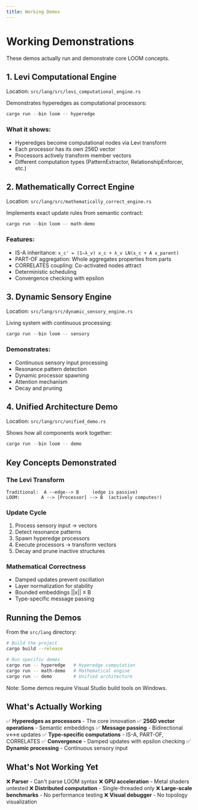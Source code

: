 ```yaml
---
title: Working Demos
---
```


# Working Demonstrations

These demos actually run and demonstrate core LOOM concepts.

## 1. Levi Computational Engine

Location: `src/lang/src/levi_computational_engine.rs`

Demonstrates hyperedges as computational processors:

```rust
cargo run --bin loom -- hyperedge
```

### What it shows:
- Hyperedges become computational nodes via Levi transform
- Each processor has its own 256D vector
- Processors actively transform member vectors
- Different computation types (PatternExtractor, RelationshipEnforcer, etc.)

## 2. Mathematically Correct Engine

Location: `src/lang/src/mathematically_correct_engine.rs`

Implements exact update rules from semantic contract:

```rust
cargo run --bin loom -- math-demo
```

### Features:
- IS-A inheritance: `x_c' = (1−λ_v) x_c + λ_v LN(x_c + A x_parent)`
- PART-OF aggregation: Whole aggregates properties from parts
- CORRELATES coupling: Co-activated nodes attract
- Deterministic scheduling
- Convergence checking with epsilon

## 3. Dynamic Sensory Engine

Location: `src/lang/src/dynamic_sensory_engine.rs`

Living system with continuous processing:

```rust
cargo run --bin loom -- sensory
```

### Demonstrates:
- Continuous sensory input processing
- Resonance pattern detection
- Dynamic processor spawning
- Attention mechanism
- Decay and pruning

## 4. Unified Architecture Demo

Location: `src/lang/src/unified_demo.rs`

Shows how all components work together:

```rust
cargo run --bin loom -- demo
```

## Key Concepts Demonstrated

### The Levi Transform
```
Traditional:  A --edge--> B     (edge is passive)
LOOM:        A --> [Processor] --> B  (actively computes!)
```

### Update Cycle
1. Process sensory input → vectors
2. Detect resonance patterns
3. Spawn hyperedge processors
4. Execute processors → transform vectors
5. Decay and prune inactive structures

### Mathematical Correctness
- Damped updates prevent oscillation
- Layer normalization for stability
- Bounded embeddings ||x|| ≤ B
- Type-specific message passing

## Running the Demos

From the `src/lang` directory:

```bash
# Build the project
cargo build --release

# Run specific demos
cargo run -- hyperedge   # Hyperedge computation
cargo run -- math-demo   # Mathematical engine
cargo run -- demo        # Unified architecture
```

Note: Some demos require Visual Studio build tools on Windows.

## What's Actually Working

✅ **Hyperedges as processors** - The core innovation
✅ **256D vector operations** - Semantic embeddings
✅ **Message passing** - Bidirectional v↔e updates
✅ **Type-specific computations** - IS-A, PART-OF, CORRELATES
✅ **Convergence** - Damped updates with epsilon checking
✅ **Dynamic processing** - Continuous sensory input

## What's Not Working Yet

❌ **Parser** - Can't parse LOOM syntax
❌ **GPU acceleration** - Metal shaders untested
❌ **Distributed computation** - Single-threaded only
❌ **Large-scale benchmarks** - No performance testing
❌ **Visual debugger** - No topology visualization
